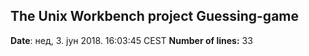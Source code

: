 ## The Unix Workbench project Guessing-game
**Date**: нед,  3. јун 2018.  16:03:45 CEST
**Number of lines:** 33

